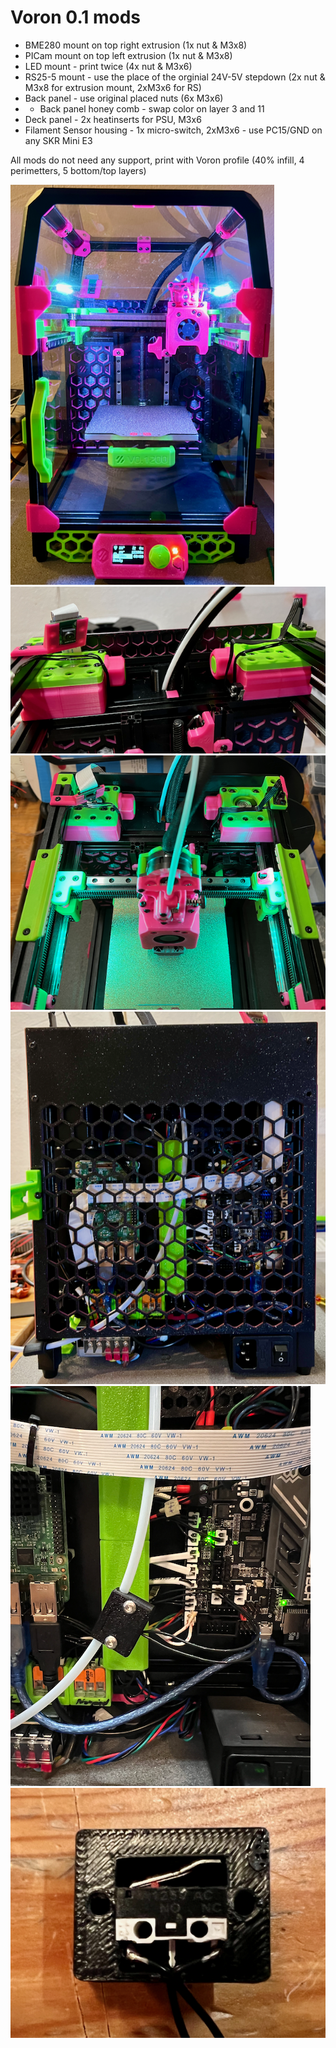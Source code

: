 # Voron 0.1 mods

- BME280 mount on top right extrusion (1x nut & M3x8)
- PICam mount on top left extrusion (1x nut & M3x8)
- LED mount - print twice (4x nut & M3x6)
- RS25-5 mount - use the place of the orginial 24V-5V stepdown (2x nut & M3x8 for extrusion mount, 2xM3x6 for RS)
- Back panel - use original placed nuts (6x M3x6)
- - Back panel honey comb - swap color on layer 3 and 11
- Deck panel - 2x heatinserts for PSU, M3x6
- Filament Sensor housing - 1x micro-switch, 2xM3x6 - use PC15/GND on any SKR Mini E3

All mods do not need any support, print with Voron profile (40% infill, 4 perimetters, 5 bottom/top layers)

![Extrusion mods](https://github.com/rovili/Voron0.1mods/blob/main/Pictures/IMG_0603.png)
![Extrusion mods](https://github.com/rovili/Voron0.1mods/blob/main/Pictures/IMG_0598.png)
![Extrusion mods](https://github.com/rovili/Voron0.1mods/blob/main/Pictures/IMG_0588.png)
![Extrusion mods](https://github.com/rovili/Voron0.1mods/blob/main/Pictures/IMG_0597.png)
![FilamentSensor](https://github.com/rovili/Voron0.1mods/blob/main/Pictures/IMG_0670.png)
![FilamentSensor](https://github.com/rovili/Voron0.1mods/blob/main/Pictures/IMG_0671.png)




